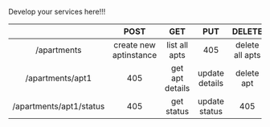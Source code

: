 Develop your services here!!!

|                         |          POST          |       GET       |       PUT      |      DELETE     |
|:-----------------------:|:----------------------:|:---------------:|:--------------:|:---------------:|
|       /apartments       | create new aptinstance |  list all apts  |       405      | delete all apts |
|     /apartments/apt1    |           405          | get apt details | update details |    delete apt   |
| /apartments/apt1/status |           405          |    get status   |  update status |       405       |